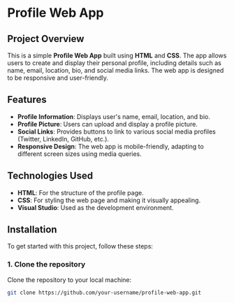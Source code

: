 # Profile Web App

## Project Overview

This is a simple **Profile Web App** built using **HTML** and **CSS**. The app allows users to create and display their personal profile, including details such as name, email, location, bio, and social media links. The web app is designed to be responsive and user-friendly.

## Features

- **Profile Information**: Displays user's name, email, location, and bio.
- **Profile Picture**: Users can upload and display a profile picture.
- **Social Links**: Provides buttons to link to various social media profiles (Twitter, LinkedIn, GitHub, etc.).
- **Responsive Design**: The web app is mobile-friendly, adapting to different screen sizes using media queries.

## Technologies Used

- **HTML**: For the structure of the profile page.
- **CSS**: For styling the web page and making it visually appealing.
- **Visual Studio**: Used as the development environment.

## Installation

To get started with this project, follow these steps:

### 1. Clone the repository

Clone the repository to your local machine:

```bash
git clone https://github.com/your-username/profile-web-app.git
